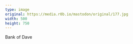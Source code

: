 ```yaml
---
type: image
original: https://media.r0b.io/mastodon/original/177.jpg
width: 500
height: 750
---
```


Bank of Dave
